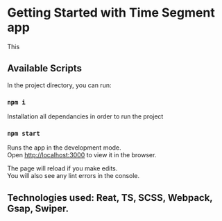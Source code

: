 # Getting Started with Time Segment app

This

## Available Scripts

In the project directory, you can run:

### `npm i`

Installation all dependancies in order to run the project

### `npm start`

Runs the app in the development mode.\
Open [http://localhost:3000](http://localhost:3000) to view it in the browser.

The page will reload if you make edits.\
You will also see any lint errors in the console.

## Technologies used: Reat, TS, SCSS, Webpack, Gsap, Swiper.
